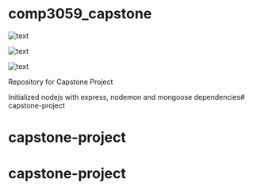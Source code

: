 # comp3059_capstone

![text](https://i.imgur.com/jJlcljo.png)

![text](https://i.imgur.com/xBXB3NV.png)

![text](https://i.imgur.com/fQHlhJa.png)

Repository for Capstone Project

Initialized nodejs with express, nodemon and mongoose dependencies# capstone-project
# capstone-project
# capstone-project
